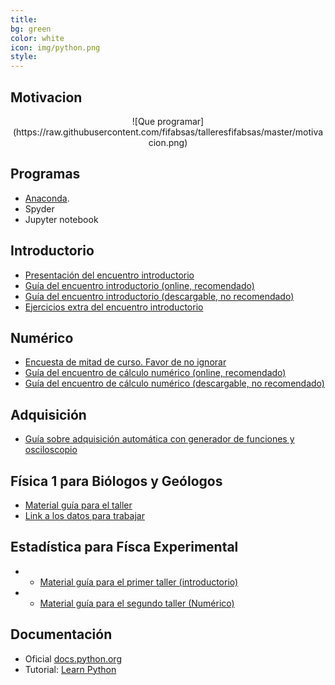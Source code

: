 ```yaml
---
title:
bg: green
color: white
icon: img/python.png
style:
---
```

## Motivacion

<div style="text-align:center">
![Que programar](https://raw.githubusercontent.com/fifabsas/talleresfifabsas/master/motivacion.png)
</div>

## Programas
* [Anaconda](http://continuum.io/downloads).
* Spyder
* Jupyter notebook

## Introductorio  
* [Presentación del encuentro introductorio](https://github.com/fifabsas/talleresfifabsas/raw/master/python/1_Introductorio/presentacion.pdf)  
* [Guía del encuentro introductorio (online, recomendado)](https://nbviewer.jupyter.org/github/fifabsas/talleresfifabsas/blob/master/python/1_Introductorio/introduccion.ipynb)
* [Guía del encuentro introductorio (descargable, no recomendado)](https://github.com/fifabsas/talleresfifabsas/raw/master/python/1_Introductorio/introduccion.pdf)
* [Ejercicios extra del encuentro introductorio](https://github.com/fifabsas/talleresfifabsas/raw/master/python/1_Introductorio/ejercicios.pdf)  

## Numérico  
* [Encuesta de mitad de curso. Favor de no ignorar](https://goo.gl/forms/dwHoob31ek9DLDf43)
* [Guía del encuentro de cálculo numérico (online, recomendado)](https://nbviewer.jupyter.org/github/fifabsas/talleresfifabsas/blob/master/python/2_Numerico/numerico.ipynb)   
* [Guía del encuentro de cálculo numérico (descargable, no recomendado)](https://github.com/fifabsas/talleresfifabsas/raw/master/python/2_Numerico/numerico.pdf)

## Adquisición
* [Guía sobre adquisición automática con generador de funciones y osciloscopio](https://nbviewer.jupyter.org/github/fifabsas/talleresfifabsas/blob/master/python/3_Aplicaciones_basicas/Adquisicion/Adquisicion_programada.ipynb)

## Física 1 para Biólogos y Geólogos
* [Material guía para el taller](https://nbviewer.jupyter.org/github/fifabsas/talleresfifabsas/blob/master/python/Labo1-ByG/labo1byg.ipynb)
* [Link a los datos para trabajar](https://drive.google.com/open?id=0B5RwDvEkZzqRejRqTWliLW1rV28)

## Estadística para Físca Experimental
* * [Material guía para el primer taller (introductorio)](https://nbviewer.jupyter.org/github/fifabsas/talleresfifabsas/blob/master/python/Incertezas/introductorio.ipynb)
* * [Material guía para el segundo taller (Numérico)](https://nbviewer.jupyter.org/github/fifabsas/talleresfifabsas/blob/master/python/Labo1-ByG/labo1byg.ipynb)


## Documentación  
* Oficial [docs.python.org](http://docs.python.org)
* Tutorial: [Learn Python](http://www.learnpython.org/)
